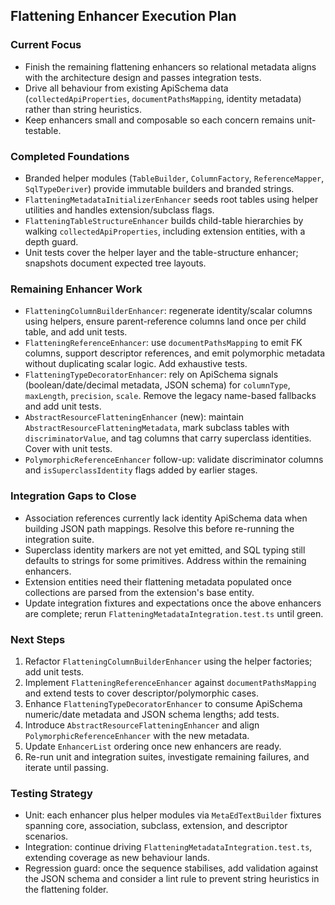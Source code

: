 ## Flattening Enhancer Execution Plan

### Current Focus
- Finish the remaining flattening enhancers so relational metadata aligns with the architecture design and passes integration tests.
- Drive all behaviour from existing ApiSchema data (`collectedApiProperties`, `documentPathsMapping`, identity metadata) rather than string heuristics.
- Keep enhancers small and composable so each concern remains unit-testable.

### Completed Foundations
- Branded helper modules (`TableBuilder`, `ColumnFactory`, `ReferenceMapper`, `SqlTypeDeriver`) provide immutable builders and branded strings.
- `FlatteningMetadataInitializerEnhancer` seeds root tables using helper utilities and handles extension/subclass flags.
- `FlatteningTableStructureEnhancer` builds child-table hierarchies by walking `collectedApiProperties`, including extension entities, with a depth guard.
- Unit tests cover the helper layer and the table-structure enhancer; snapshots document expected tree layouts.

### Remaining Enhancer Work
- `FlatteningColumnBuilderEnhancer`: regenerate identity/scalar columns using helpers, ensure parent-reference columns land once per child table, and add unit tests.
- `FlatteningReferenceEnhancer`: use `documentPathsMapping` to emit FK columns, support descriptor references, and emit polymorphic metadata without duplicating scalar logic. Add exhaustive tests.
- `FlatteningTypeDecoratorEnhancer`: rely on ApiSchema signals (boolean/date/decimal metadata, JSON schema) for `columnType`, `maxLength`, `precision`, `scale`. Remove the legacy name-based fallbacks and add unit tests.
- `AbstractResourceFlatteningEnhancer` (new): maintain `AbstractResourceFlatteningMetadata`, mark subclass tables with `discriminatorValue`, and tag columns that carry superclass identities. Cover with unit tests.
- `PolymorphicReferenceEnhancer` follow-up: validate discriminator columns and `isSuperclassIdentity` flags added by earlier stages.

### Integration Gaps to Close
- Association references currently lack identity ApiSchema data when building JSON path mappings. Resolve this before re-running the integration suite.
- Superclass identity markers are not yet emitted, and SQL typing still defaults to strings for some primitives. Address within the remaining enhancers.
- Extension entities need their flattening metadata populated once collections are parsed from the extension's base entity.
- Update integration fixtures and expectations once the above enhancers are complete; rerun `FlatteningMetadataIntegration.test.ts` until green.

### Next Steps
1. Refactor `FlatteningColumnBuilderEnhancer` using the helper factories; add unit tests.
2. Implement `FlatteningReferenceEnhancer` against `documentPathsMapping` and extend tests to cover descriptor/polymorphic cases.
3. Enhance `FlatteningTypeDecoratorEnhancer` to consume ApiSchema numeric/date metadata and JSON schema lengths; add tests.
4. Introduce `AbstractResourceFlatteningEnhancer` and align `PolymorphicReferenceEnhancer` with the new metadata.
5. Update `EnhancerList` ordering once new enhancers are ready.
6. Re-run unit and integration suites, investigate remaining failures, and iterate until passing.

### Testing Strategy
- Unit: each enhancer plus helper modules via `MetaEdTextBuilder` fixtures spanning core, association, subclass, extension, and descriptor scenarios.
- Integration: continue driving `FlatteningMetadataIntegration.test.ts`, extending coverage as new behaviour lands.
- Regression guard: once the sequence stabilises, add validation against the JSON schema and consider a lint rule to prevent string heuristics in the flattening folder.
